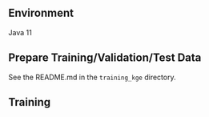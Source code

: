 ## Environment

Java 11

## Prepare Training/Validation/Test Data

See the README.md in the `training_kge` directory.

## Training

```

```